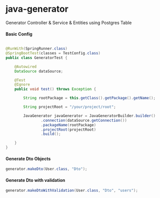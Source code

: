 # java-generator
Generator Controller &amp; Service &amp; Entities using Postgres Table


####  Basic Config

```java

@RunWith(SpringRunner.class)
@SpringBootTest(classes = TestConfig.class)
public class GeneratorTest {

    @Autowired
    DataSource dataSource;

    @Test
    @Ignore
    public void test() throws Exception {

        String rootPackage = this.getClass().getPackage().getName();

        String projectRoot = "/your/project/root";

        JavaGenerator javaGenerator = JavaGeneratorBuilder.builder()
                .connection(dataSource.getConnection())
                .packageName(rootPackage)
                .projectRoot(projectRoot)
                .build();

    }
}
```

#### Generate Dto Objects

```java
generator.makeDto(User.class, "Dto");
```

#### Generate Dto with validation

```java
generator.makeDtoWithValidation(User.class, "Dto", "users");
```